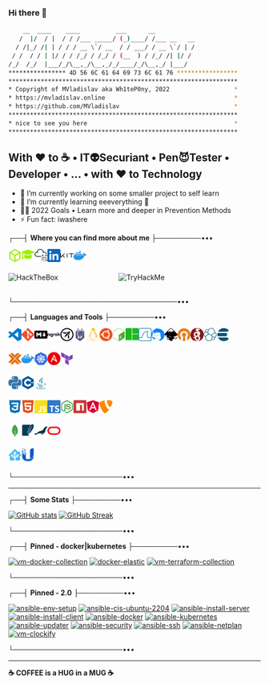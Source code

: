 ### **Hi there 👋**

```sh
    __  ____    ____          ___      __
   /  |/  / |  / / /___ _____/ (_)____/ /___ __   __
  / /|_/ /| | / / / __ \`/ __  / / ___/ / __ \`/ | /
 / /  / / | |/ / / /_/ / /_/ / (__  ) / /_/ /| |/ /
/_/  /_/  |___/_/\__,_/\__,_/_/____/_/\__,_/ |___/
**************** 4D 56 6C 61 64 69 73 6C 61 76 *****************
****************************************************************
* Copyright of MVladislav aka Wh1teP0ny, 2022                  *
* https://mvladislav.online                                    *
* https://github.com/MVladislav                                *
****************************************************************
* nice to see you here                                         *
****************************************************************
```

## With **❤️** to **☕** • IT👽Securiant • Pen😈Tester • Developer • ... • with **❤️** to Technology

- 🔭 I’m currently working on some smaller project to self learn
- 🌱 I’m currently learning eeeverything 🤪
- 🧑‍🎓 2022 Goals • Learn more and deeper in Prevention Methods
- ⚡ Fun fact: iwashere

┌──┤ **Where you can find more about me** ├─────────•••

[<img align="left" alt="Wh1teP0ny | HackTheBox" title="Wh1teP0ny | HackTheBox" width="26px" src="./__docs/icons/HackTheBox.svg"/>][hackthebox • profile]
[<img align="left" alt="Wh1teP0ny | HackTheBox Academy" title="Wh1teP0ny | HackTheBox Academy" width="26px" src="./__docs/icons/graduation-cap.svg"/>][hackthebox • academy • profile]
[<img align="left" alt="Wh1teP0ny | TryHackMe" title="Wh1teP0ny | TryHackMe" width="26px" src="./__docs/icons/TryHackMe.svg"/>][tryhackme • profile]
[<img align="left" alt="Vladislav M. | LinkedIn" title="Vladislav M. | LinkedIn" width="26px" src="./__docs/icons/LinkedIn.svg"/>][linkedin]
[<img align="left" alt="Vladislav M. | Kit" title="Vladislav M. | Kit" width="26px" src="./__docs/icons/kit.svg"/>][kit]
[<img align="left" alt="Vladislav M. | DockerHub" title="Vladislav M. | Kit" width="26px" src="./__docs/icons/docker.svg"/>][dockerhub]

</br>
</br>

[<img align="left" alt="HackTheBox" title="Wh1teP0ny | HackTheBox" width="220px" src="https://www.hackthebox.eu/badge/image/381560">][hackthebox • profile]
[<img align="left" alt="TryHackMe" title="Wh1teP0ny | TryHackMe" width="220px" src="https://tryhackme-badges.s3.amazonaws.com/Wh1teP0ny.png">][tryhackme • profile]

</br>
</br>

└─────────────────────────────────•••

┌──┤ **Languages and Tools** ├─────────•••

<!-- [<img align="left" alt="HackTheBox" title="HackTheBox"  width="26px" src="./__docs/icons/HackTheBox.svg"/>][mvladislav]
[<img align="left" alt="TryHackMe" title="TryHackMe"  width="26px" src="./__docs/icons/TryHackMe.svg"/>][mvladislav]
[<img align="left" alt="haveibeenpwned" title="haveibeenpwned"  width="26px" src="./__docs/icons/haveibeenpwned.svg"/>][mvladislav] -->

[<img align="left" alt="VisualStudioCode" title="VisualStudioCode" width="26px" src="./__docs/icons/VisualStudioCode.svg"/>][mvladislav]
[<img align="left" alt="Git" title="Git"  width="26px" src="./__docs/icons/Git.svg"/>][mvladislav]
[<img align="left" alt="Markdown" title="Markdown" width="26px" src="./__docs/languages/Markdown.svg"/>][mvladislav]
[<img align="left" alt="ngrok" title="ngrok" width="26px" src="./__docs/icons/ngrok.svg"/>][mvladislav]
[<img align="left" alt="OWASP" title="OWASP" width="26px" src="./__docs/icons/OWASP.svg"/>][mvladislav]
[<img align="left" alt="Snyk" title="Snyk" width="26px" src="./__docs/icons/Snyk.svg"/>][mvladislav]

[<img align="left" alt="Linux" title="Linux" width="26px" src="./__docs/icons/Linux.svg"/>][mvladislav]
[<img align="left" alt="Ubuntu" title="Ubuntu" width="26px" src="./__docs/icons/Ubuntu.svg"/>][mvladislav]
[<img align="left" alt="GnuBash" title="GnuBash" width="26px" src="./__docs/icons/gnubash.svg"/>][mvladislav]
[<img align="left" alt="tmux" title="tmux" width="26px" src="./__docs/icons/tmux.svg"/>][mvladislav]
[<img align="left" alt="WireShark" title="WireShark" width="26px" src="./__docs/icons/wireshark.svg"/>][mvladislav]

[<img align="left" alt="Thunderbird" title="Thunderbird" width="26px" src="./__docs/icons/thunderbird.svg"/>][mvladislav]

<!-- [<img align="left" alt="Logseq" title="Logseq" width="26px" src="./__docs/icons/logseq.svg"/>][mvladislav] -->

[<img align="left" alt="Inkscape" title="Inkscape" width="26px" src="./__docs/icons/Inkscape.svg"/>][mvladislav]

<!-- [<img align="left" alt="DrawIO" title="DrawIO" width="26px" src="./__docs/icons/drawio.svg"/>][mvladislav] -->

[<img align="left" alt="OpenVPN" title="OpenVPN" width="26px" src="./__docs/icons/OpenVPN.svg"/>][mvladislav]
[<img align="left" alt="Wireguard" title="Wireguard" width="26px" src="./__docs/icons/wireguard.svg"/>][mvladislav]

[<img align="left" alt="elastic" title="elastic" width="26px" src="./__docs/icons/elastic.svg"/>][mvladislav]
[<img align="left" alt="elasticsearch" title="elasticsearch" width="26px" src="./__docs/icons/elasticsearch.svg"/>][mvladislav]

</br>
</br>

[<img align="left" alt="Proxmox" title="Proxmox" width="26px" src="./__docs/icons/Proxmox.svg"/>][mvladislav]
[<img align="left" alt="docker" title="docker" width="26px" src="./__docs/icons/docker.svg"/>][mvladislav]
[<img align="left" alt="kubernetes" title="kubernetes" width="26px" src="./__docs/icons/kubernetes.svg"/>][mvladislav]
[<img align="left" alt="Ansible" title="Ansible" width="26px" src="./__docs/icons/Ansible.svg"/>][mvladislav]
[<img align="left" alt="terraform" title="terraform" width="26px" src="./__docs/icons/terraform.svg"/>][mvladislav]

</br>
</br>

[<img align="left" alt="python" title="python" width="26px" src="./__docs/languages/python.svg"/>][mvladislav]
[<img align="left" alt="C++" title="C++" width="26px" src="./__docs/languages/C++.svg"/>][mvladislav]
[<img align="left" alt="Java" title="Java" width="26px" src="./__docs/languages/Java.svg"/>][mvladislav]

</br>
</br>

[<img align="left" alt="CSS3" title="CSS3" width="26px" src="./__docs/languages/CSS3.svg"/>][mvladislav]
[<img align="left" alt="HTML5" title="HTML5" width="26px" src="./__docs/languages/HTML5.svg"/>][mvladislav]
[<img align="left" alt="JavaScript" title="JavaScript" width="26px" src="./__docs/languages/JavaScript.svg"/>][mvladislav]
[<img align="left" alt="TypeScript" title="TypeScript" width="26px" src="./__docs/languages/TypeScript.svg"/>][mvladislav]
[<img align="left" alt="Node.js" title="Node.js" width="26px" src="./__docs/languages/Node.js.svg"/>][mvladislav]
[<img align="left" alt="npm" title="npm" width="26px" src="./__docs/languages/npm.svg"/>][mvladislav]
[<img align="left" alt="Angular" title="Angular" width="26px" src="./__docs/languages/Angular.svg"/>][mvladislav]
[<img align="left" alt="TYPO3" title="TYPO3" width="26px" src="./__docs/languages/TYPO3.svg"/>][mvladislav]

</br>
</br>

[<img align="left" alt="MongoDB" title="MongoDB" width="26px" src="./__docs/languages/MongoDB.svg"/>][mvladislav]
[<img align="left" alt="SQLite" title="SQLite" width="26px" src="./__docs/languages/SQLite.svg"/>][mvladislav]
[<img align="left" alt="MariaDB" title="MariaDB" width="26px" src="./__docs/languages/mariadb.svg"/>][mvladislav]
[<img align="left" alt="Oracle" title="Oracle" width="26px" src="./__docs/languages/Oracle.svg"/>][mvladislav]

</br>
</br>

[<img align="left" alt="homeassistant" title="homeassistant" width="26px" src="./__docs/icons/homeassistant.svg"/>][mvladislav]
[<img align="left" alt="ubiquiti" title="ubiquiti" width="26px" src="./__docs/icons/ubiquiti.svg"/>][mvladislav]

</br>
</br>

└──────────────────────•••

---

┌──┤ **Some Stats** ├─────────•••

[![GitHub stats](https://github-readme-stats.vercel.app/api?username=mvladislav&count_private=true&show_icons=true&theme=tokyonight)][mvladislav]
[![GitHub Streak](https://github-readme-streak-stats.herokuapp.com/?user=mvladislav&theme=dark&count_private=true&theme=tokyonight)][mvladislav]

<!-- [![Top Langs](https://github-readme-stats.vercel.app/api/top-langs/?username=mvladislav&count_private=true&theme=tokyonight&layout=compact)][mvladislav] -->

└──────────────────────•••

┌──┤ **Pinned - docker|kubernetes** ├─────────•••

[![vm-docker-collection](https://github-readme-stats.vercel.app/api/pin/?username=mvladislav&repo=vm-docker-collection&theme=tokyonight)](https://github.com/MVladislav/vm-docker-collection)
[![docker-elastic](https://github-readme-stats.vercel.app/api/pin/?username=mvladislav&repo=docker-elastic&theme=tokyonight)](https://github.com/MVladislav/docker-elastic)
[![vm-terraform-collection](https://github-readme-stats.vercel.app/api/pin/?username=mvladislav&repo=vm-terraform-collection&theme=tokyonight)](https://github.com/MVladislav/vm-terraform-collection)

└──────────────────────•••

┌──┤ **Pinned - 2.0** ├─────────•••

[![ansible-env-setup](https://github-readme-stats.vercel.app/api/pin/?username=mvladislav&repo=ansible-env-setup&theme=tokyonight)](https://github.com/MVladislav/ansible-env-setup)
[![ansible-cis-ubuntu-2204](https://github-readme-stats.vercel.app/api/pin/?username=mvladislav&repo=ansible-cis-ubuntu-2204&theme=tokyonight)](https://github.com/MVladislav/ansible-cis-ubuntu-2204)
[![ansible-install-server](https://github-readme-stats.vercel.app/api/pin/?username=mvladislav&repo=ansible-install-server&theme=tokyonight)](https://github.com/MVladislav/ansible-install-server)
[![ansible-install-client](https://github-readme-stats.vercel.app/api/pin/?username=mvladislav&repo=ansible-install-client&theme=tokyonight)](https://github.com/MVladislav/ansible-install-client)
[![ansible-docker](https://github-readme-stats.vercel.app/api/pin/?username=mvladislav&repo=ansible-docker&theme=tokyonight)](https://github.com/MVladislav/ansible-docker)
[![ansible-kubernetes](https://github-readme-stats.vercel.app/api/pin/?username=mvladislav&repo=ansible-kubernetes&theme=tokyonight)](https://github.com/MVladislav/ansible-kubernetes)
[![ansible-updater](https://github-readme-stats.vercel.app/api/pin/?username=mvladislav&repo=ansible-updater&theme=tokyonight)](https://github.com/MVladislav/ansible-updater)
[![ansible-security](https://github-readme-stats.vercel.app/api/pin/?username=mvladislav&repo=ansible-security&theme=tokyonight)](https://github.com/MVladislav/ansible-security)
[![ansible-ssh](https://github-readme-stats.vercel.app/api/pin/?username=mvladislav&repo=ansible-ssh&theme=tokyonight)](https://github.com/MVladislav/ansible-ssh)
[![ansible-netplan](https://github-readme-stats.vercel.app/api/pin/?username=mvladislav&repo=ansible-netplan&theme=tokyonight)](https://github.com/MVladislav/ansible-netplan)
[![vm-clockify](https://github-readme-stats.vercel.app/api/pin/?username=mvladislav&repo=vm-clockify&theme=tokyonight)](https://github.com/MVladislav/vm-clockify)

└──────────────────────•••

---

**☕ COFFEE is a HUG in a MUG ☕**

[mvladislav]: https://mvladislav.online
[hackthebox • profile]: https://app.hackthebox.com/profile/381560
[hackthebox • academy • profile]: https://academy.hackthebox.com/dashboard
[tryhackme • profile]: https://tryhackme.com/p/Wh1teP0ny
[linkedin]: https://www.linkedin.com/in/vladislav-masepohl
[kit]: https://kit.co/MVladislav
[dockerhub]: https://hub.docker.com/u/mvladislav

<!--
**MVladislav/MVladislav** is a ✨ _special_ ✨ repository because its `README.md` (this file) appears on your GitHub profile.

Here are some ideas to get you started:

- 🔭 I’m currently working on ...
- 🌱 I’m currently learning ...
- 👯 I’m looking to collaborate on ...
- 🤔 I’m looking for help with ...
- 💬 Ask me about ...
- 📫 How to reach me: ...
- 😄 Pronouns: ...
- ⚡ Fun fact: ...

<details>
<summary>Click for GitHub Stats</summary>
<p align="center">

</p>
</details>

https://github.com/anuraghazra/github-readme-stats
-->
